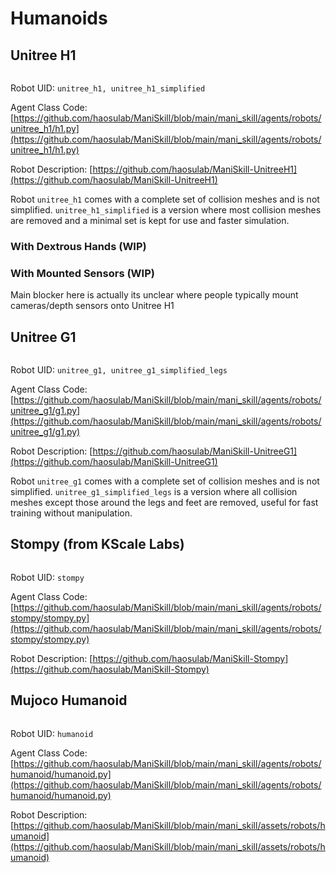 # Humanoids

## Unitree H1

```{figure} ../images/unitree_h1.png
```

Robot UID: `unitree_h1, unitree_h1_simplified`

Agent Class Code: [https://github.com/haosulab/ManiSkill/blob/main/mani_skill/agents/robots/unitree_h1/h1.py](https://github.com/haosulab/ManiSkill/blob/main/mani_skill/agents/robots/unitree_h1/h1.py)

Robot Description: [https://github.com/haosulab/ManiSkill-UnitreeH1](https://github.com/haosulab/ManiSkill-UnitreeH1)

Robot `unitree_h1` comes with a complete set of collision meshes and is not simplified. `unitree_h1_simplified` is a version where most collision meshes are removed and a minimal set is kept for use and faster simulation.

### With Dextrous Hands (WIP)

### With Mounted Sensors (WIP)

Main blocker here is actually its unclear where people typically mount cameras/depth sensors onto Unitree H1

## Unitree G1

```{figure} ../images/unitree_g1.png
```

Robot UID: `unitree_g1, unitree_g1_simplified_legs`

Agent Class Code: [https://github.com/haosulab/ManiSkill/blob/main/mani_skill/agents/robots/unitree_g1/g1.py](https://github.com/haosulab/ManiSkill/blob/main/mani_skill/agents/robots/unitree_g1/g1.py)

Robot Description: [https://github.com/haosulab/ManiSkill-UnitreeG1](https://github.com/haosulab/ManiSkill-UnitreeG1)

Robot `unitree_g1` comes with a complete set of collision meshes and is not simplified. `unitree_g1_simplified_legs` is a version where all collision meshes except those around the legs and feet are removed, useful for fast training without manipulation.


## Stompy (from KScale Labs)

```{figure} ../images/stompy.png
```

Robot UID: `stompy`

Agent Class Code: [https://github.com/haosulab/ManiSkill/blob/main/mani_skill/agents/robots/stompy/stompy.py](https://github.com/haosulab/ManiSkill/blob/main/mani_skill/agents/robots/stompy/stompy.py)

Robot Description: [https://github.com/haosulab/ManiSkill-Stompy](https://github.com/haosulab/ManiSkill-Stompy)

## Mujoco Humanoid

```{figure} ../images/mujoco_humanoid.png
```

Robot UID: `humanoid`

Agent Class Code: [https://github.com/haosulab/ManiSkill/blob/main/mani_skill/agents/robots/humanoid/humanoid.py](https://github.com/haosulab/ManiSkill/blob/main/mani_skill/agents/robots/humanoid/humanoid.py)

Robot Description: [https://github.com/haosulab/ManiSkill/blob/main/mani_skill/assets/robots/humanoid](https://github.com/haosulab/ManiSkill/blob/main/mani_skill/assets/robots/humanoid)